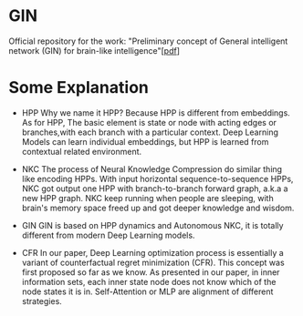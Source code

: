 # GIN
Official repository for the work: "Preliminary concept of General intelligent network (GIN) for brain-like intelligence"[[pdf](https://vixra.org/pdf/2201.0188v1.pdf)]

# Some Explanation

* HPP  Why we name it HPP? Because HPP is different from embeddings. As for HPP, The basic element is state or node with acting edges or branches,with each branch with  a particular context. Deep Learning Models can learn individual embeddings, but HPP is  learned from contextual related environment.

* NKC  The process of Neural Knowledge Compression do similar thing like encoding HPPs. With input horizontal sequence-to-sequence HPPs, NKC got output one HPP with branch-to-branch forward graph, a.k.a a new HPP graph. NKC keep running when people are sleeping, with brain's memory space freed up and got deeper knowledge and wisdom.

* GIN  GIN is based on HPP dynamics and Autonomous NKC, it is totally different from modern Deep Learning models.

* CFR  In our paper, Deep Learning optimization process is essentially a variant of counterfactual regret minimization (CFR). This concept was first proposed so far as we know. As presented in our paper, in inner information sets, each inner state node does not know which of the node states it is in. Self-Attention or MLP are alignment of different strategies.
